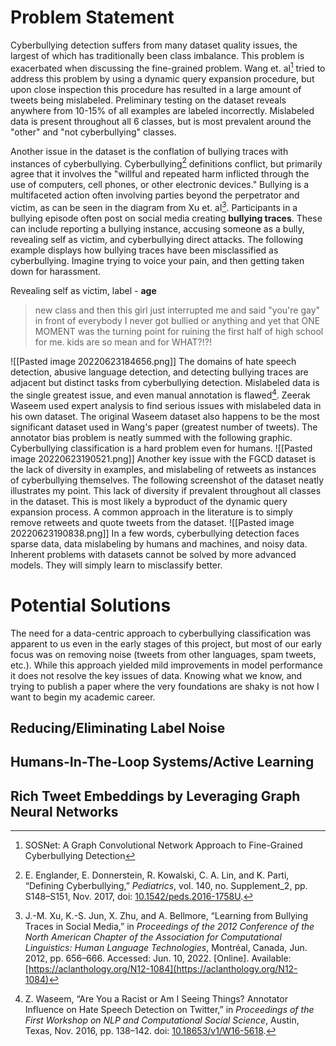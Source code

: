 # Problem Statement 
Cyberbullying detection suffers from many dataset quality issues, the largest of which has traditionally been class imbalance. This problem is exacerbated when discussing the fine-grained problem. Wang et. al[^1] tried to address this problem by using a dynamic query expansion procedure, but upon close inspection this procedure has resulted in a large amount of tweets being mislabeled. Preliminary testing on the dataset reveals anywhere from 10-15% of all examples are labeled incorrectly. Mislabeled data is present throughout all 6 classes, but is most prevalent around the "other" and "not cyberbullying" classes. 

Another issue in the dataset is the conflation of bullying traces with instances of cyberbullying. Cyberbullying[^2] definitions conflict, but primarily agree that it involves the "willful and repeated harm inflicted through the use of computers, cell phones, or other electronic devices." Bullying is a multifaceted action often involving parties beyond the perpetrator and victim, as can be seen in the diagram from  Xu et. al[^3]. Participants in a bullying episode often post on social media creating **bullying traces**. These can include reporting a bullying instance, accusing someone as a bully, revealing self as victim, and cyberbullying direct attacks. The following example displays how bullying traces have been misclassified as cyberbullying. Imagine trying to voice your pain, and then getting taken down for harassment. 

Revealing self as victim, label - **age**
> new class and then this girl just interrupted me and said "you're gay" in front of everybody I never got bullied or anything and yet that ONE MOMENT was the turning point for ruining the first half of high school for me. kids are so mean and for WHAT?!?!


![[Pasted image 20220623184656.png]]
The domains of hate speech detection, abusive language detection, and detecting bullying traces are adjacent but distinct tasks from cyberbullying detection. Mislabeled data is the single greatest issue, and even manual annotation is flawed[^4]. Zeerak Waseem used expert analysis to find serious issues with mislabeled data in his own dataset. The original Waseem dataset also happens to be the most significant dataset used in Wang's paper (greatest number of tweets). The annotator bias problem is neatly summed with the following graphic. Cyberbullying classification is a hard problem even for humans. 
![[Pasted image 20220623190521.png]]
Another key issue with the FGCD dataset is the lack of diversity in examples, and mislabeling of retweets as instances of cyberbullying themselves. The following screenshot of the dataset neatly illustrates my point. This lack of diversity if prevalent throughout all classes in the dataset. This is most likely a byproduct of the dynamic query expansion process. A common approach in the literature is to simply remove retweets and quote tweets from the dataset. 
![[Pasted image 20220623190838.png]]
In a few words, cyberbullying detection faces sparse data, data mislabeling by humans and machines, and noisy data. Inherent problems with datasets cannot be solved by more advanced models. They will simply learn to misclassify better. 

# Potential Solutions 
The need for a data-centric approach to cyberbullying classification was apparent to us even in the early stages of this project, but most of our early focus was on removing noise (tweets from other languages, spam tweets, etc.). While this approach yielded mild improvements in model performance it does not resolve the key issues of data. Knowing what we know, and trying to publish a paper where the very foundations are shaky is not how I want to begin my academic career.

## Reducing/Eliminating Label Noise

## Humans-In-The-Loop Systems/Active Learning
## Rich Tweet Embeddings by Leveraging Graph Neural Networks 

[^1]: SOSNet: A Graph Convolutional Network Approach to Fine-Grained Cyberbullying Detection
[^2]: E. Englander, E. Donnerstein, R. Kowalski, C. A. Lin, and K. Parti, “Defining Cyberbullying,” _Pediatrics_, vol. 140, no. Supplement_2, pp. S148–S151, Nov. 2017, doi: [10.1542/peds.2016-1758U](https://doi.org/10.1542/peds.2016-1758U).
[^3]: J.-M. Xu, K.-S. Jun, X. Zhu, and A. Bellmore, “Learning from Bullying Traces in Social Media,” in _Proceedings of the 2012 Conference of the North American Chapter of the Association for Computational Linguistics: Human Language Technologies_, Montréal, Canada, Jun. 2012, pp. 656–666. Accessed: Jun. 10, 2022. [Online]. Available: [https://aclanthology.org/N12-1084](https://aclanthology.org/N12-1084)
[^4]: Z. Waseem, “Are You a Racist or Am I Seeing Things? Annotator Influence on Hate Speech Detection on Twitter,” in _Proceedings of the First Workshop on NLP and Computational Social Science_, Austin, Texas, Nov. 2016, pp. 138–142. doi: [10.18653/v1/W16-5618](https://doi.org/10.18653/v1/W16-5618).